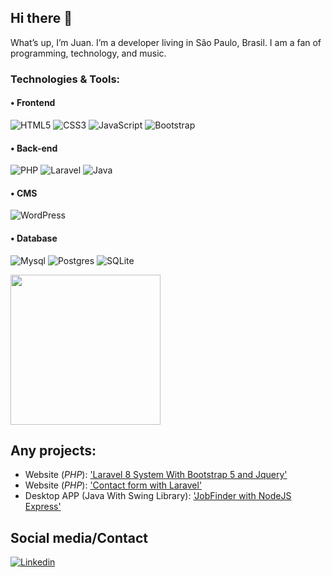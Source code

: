 ## Hi there 👋

What’s up, I’m Juan. I’m a developer living in São Paulo, Brasil. I am a fan of programming, technology, and music.

### Technologies & Tools:

#### • Frontend
![HTML5](https://img.shields.io/badge/HTML5-E34F26?style=for-the-badge&logo=html5&logoColor=white)
![CSS3](https://img.shields.io/badge/CSS-239120?&style=for-the-badge&logo=css3&logoColor=white)
![JavaScript](https://img.shields.io/badge/JavaScript-323330?style=for-the-badge&logo=javascript&logoColor=F7DF1E)
![Bootstrap](https://img.shields.io/badge/Bootstrap-563D7C?style=for-the-badge&logo=bootstrap&logoColor=white)

#### • Back-end
![PHP](https://img.shields.io/badge/PHP-777BB4?style=for-the-badge&logo=php&logoColor=white)
![Laravel](https://img.shields.io/badge/Laravel-FF2D20?style=for-the-badge&logo=laravel&logoColor=white)
![Java](https://img.shields.io/badge/Java-ED8B00?style=for-the-badge&logo=openjdk&logoColor=white)

#### • CMS
![WordPress](https://img.shields.io/badge/WordPress-%23117AC9.svg?style=for-the-badge&logo=WordPress&logoColor=white)

#### • Database
![Mysql](https://img.shields.io/badge/MySQL-00000F?style=for-the-badge&logo=mysql&logoColor=white)
![Postgres](https://img.shields.io/badge/postgres-%23316192.svg?style=for-the-badge&logo=postgresql&logoColor=white)
![SQLite](https://img.shields.io/badge/sqlite-%2307405e.svg?style=for-the-badge&logo=sqlite&logoColor=white)

<img height="240em" src="https://github-readme-stats.vercel.app/api/top-langs/?username=eljuanreis&layout=compact&langs_count=7&theme=dark"/>

## Any projects:
- Website (*PHP*): ['Laravel 8 System With Bootstrap 5 and Jquery'](https://github.com/eljuanreis/J-simple-intranet)
- Website (*PHP*): ['Contact form with Laravel'](https://github.com/eljuanreis/dev-contato)
- Desktop APP (Java With Swing Library): ['JobFinder with NodeJS Express'](https://github.com/eljuanreis/express-jobfinder)

## Social media/Contact
[![Linkedin](https://img.shields.io/badge/LinkedIn-0077B5?style=for-the-badge&logo=linkedin&logoColor=white)](https://www.linkedin.com/in/juanreis/)

<!--
**eljuanreis/eljuanreis** is a ✨ _special_ ✨ repository because its `README.md` (this file) appears on your GitHub profile.

Here are some ideas to get you started:

- 🔭 I’m currently working on ...
- 🌱 I’m currently learning ...
- 👯 I’m looking to collaborate on ...
- 🤔 I’m looking for help with ...
- 💬 Ask me about ...
- 📫 How to reach me: ...
- 😄 Pronouns: ...
- ⚡ Fun fact: ...
-->
